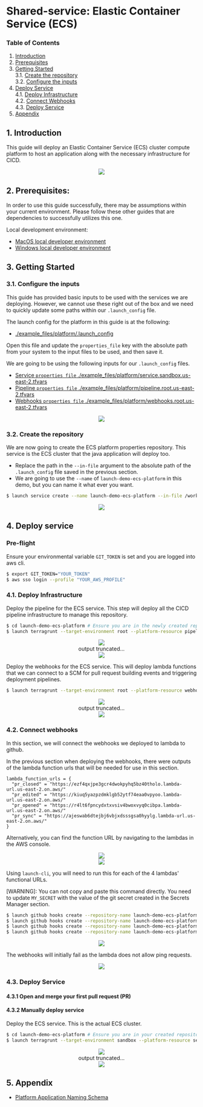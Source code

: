 # Shared-service: Elastic Container Service (ECS)
### **Table of Contents**
1. [Introduction](#1-introduction)
2. [Prerequisites](#2-Prerequisites)
3. [Getting Started](#3-getting-started)  
  3.1. [Create the repository](#31-create-the-repository)  
  3.2. [Configure the inputs](#32-configure-the-inputs)  
4. [Deploy Service](#4-deploy-service)  
  4.1. [Deploy Infrastructure](#41-deploy-infrastructure)  
  4.2. [Connect Webhooks](#42-connect-webhooks)  
  4.3. [Deploy Service](#43-deploy-service)  
5. [Appendix](#5-appendix)

## 1. **Introduction**
This guide will deploy an Elastic Container Service (ECS) cluster compute platform to host an application along with the necessary infrastructure for CICD.

<p align="center">
  <img src="./pictures/ecs-complete.png" />
</p>

## 2. **Prerequisites:**

In order to use this guide successfully, there may be assumptions within your current environment. Please follow these other guides that are dependencies to successfully utilizes this one. 

Local development environment:
  - [MacOS local developer environment](./../../../../../development-environments/local/mac/README.md)
  - [Windows local developer environment](./../../../../../development-environments/local/java/windows/README.md)
  
## 3. **Getting Started**

### 3.1. Configure the inputs
This guide has provided basic inputs to be used with the services we are deploying. However, we cannot use these right out of the box and we need to quickly update some paths within our `.launch_config` file.

The launch config for the platform in this guide is at the following:
- [./example_files/platform/.launch_config](./example_files/platform/.launch_config)

Open this file and update the `properties_file` key with the absolute path from your system to the input files to be used, and then save it.

We are going to be using the following inputs for our `.launch_config` files. 
- [Service `properties file` ./example_files/platform/service.sandbox.us-east-2.tfvars](./example_files/platform/service.sandbox.us-east-2.tfvars)
- [Pipeline `properties file` ./example_files/platform/pipeline.root.us-east-2.tfvars](./example_files/platform/pipeline.root.us-east-2.tfvars)
- [Webhooks `properties file` ./example_files/platform/webhooks.root.us-east-2.tfvars](./example_files/platform/webhooks.root.us-east-2.tfvars)

<p align="center">
  <img src="./pictures/launch_config-paths-platform.png" /> 
</p>

### 3.2. Create the repository
We are now going to create the ECS platform properties repository. This service is the ECS cluster that the java application will deploy too.

- Replace the path in the `--in-file` argument to the absolute path of the `.launch_config` file saved in the previous section. 
- We are going to use the `--name` of `launch-demo-ecs-platform` in this demo, but you can name it what ever you want.

```sh
$ launch service create --name launch-demo-ecs-platform --in-file /workspaces/workplace/common-platform-documentation/platform/common-automation-framework/shared-services/aws/ecs/inputs/.launch_config
```

<p align="center">
  <img src="./pictures/launch-service-create-platform-output.png" /> 
</p>

## 4. **Deploy service**

### Pre-flight
Ensure your environmental variable `GIT_TOKEN` is set and you are logged into aws cli.

```sh
$ export GIT_TOKEN="YOUR_TOKEN"
$ aws sso login --profile "YOUR_AWS_PROFILE"
```

### 4.1. Deploy Infrastructure
Deploy the pipeline for the ECS service. This step will deploy all the CICD pipeline infrastructure to manage this repository. 

```sh
$ cd launch-demo-ecs-platform # Ensure you are in the newly created repository's directory
$ launch terragrunt --target-environment root --platform-resource pipeline --apply --generation
```

<p align="center">
  <img src="./pictures/launch-terragrunt-pipeline-apply-platform-output-01.png" /><br>
  output truncated... <br>
  <img src="./pictures/launch-terragrunt-pipeline-apply-platform-output-02.png" />
</p>

Deploy the webhooks for the ECS service. This will deploy lambda functions that we can connect to a SCM for pull request building events and triggering deployment pipelines. 

```sh
$ launch terragrunt --target-environment root --platform-resource webhook --apply --generation
```

<p align="center">
  <img src="./pictures/launch-terragrunt-webhook-apply-platform-output-01.png" /><br>
  output truncated... <br>
  <img src="./pictures/launch-terragrunt-webhook-apply-platform-output-02.png" />
</p>

### 4.2. Connect webhooks
In this section, we will connect the webhooks we deployed to lambda to github. 

In the previous section when deploying the webhooks, there were outputs of the lambda function urls that will be needed for use in this section. 

```
lambda_function_urls = {
  "pr_closed" = "https://ezf4qxjpe3gcr4dwokpyhq5bz40tholo.lambda-url.us-east-2.on.aws/"
  "pr_edited" = "https://kiuq5yazpzdmklgb52ytf74eaa0vpyoo.lambda-url.us-east-2.on.aws/"
  "pr_opened" = "https://r4lt6fpncydxtxvsiv4bwoxvyq0cibpa.lambda-url.us-east-2.on.aws/"
  "pr_sync" = "https://ajeswab6dtejbj6vbjxdsssgsa0hyylg.lambda-url.us-east-2.on.aws/"
}
```

Alternatively, you can find the function URL by navigating to the lambdas in the AWS console.

<p align="center">
  <img src="./pictures/lambdas.png" /><br>
  <img src="./pictures/lambda-describe.png" />
</p>

Using `launch-cli`, you will need to run this for each of the 4 lambdas' functional URLs.

[WARNING]: You can not copy and paste this command directly. You need to update `MY_SECRET` with the value of the git secret created in the Secrets Manager section.

```sh
$ launch github hooks create --repository-name launch-demo-ecs-platform --events '["pull_request"]'  --secret MY_SECRET --url FUNCTION_URL_1
$ launch github hooks create --repository-name launch-demo-ecs-platform --events '["pull_request"]'  --secret MY_SECRET --url FUNCTION_URL_2
$ launch github hooks create --repository-name launch-demo-ecs-platform --events '["pull_request"]'  --secret MY_SECRET --url FUNCTION_URL_3
$ launch github hooks create --repository-name launch-demo-ecs-platform --events '["pull_request"]'  --secret MY_SECRET --url FUNCTION_URL_4
```

<p align="center">
  <img src="./pictures/launch-github-hooks-create-platform.png" />
</p>

The webhooks will initially fail as the lambda does not allow ping requests.

<p align="center">
  <img src="./pictures/github-settings-webhook-complete-platform.png" />
</p>


### 4.3. Deploy Service

#### 4.3.1 Open and merge your first pull request (PR)

#### 4.3.2 Manually deploy service
Deploy the ECS service. This is the actual ECS cluster. 

```sh
$ cd launch-demo-ecs-platform # Ensure you are in your created repository's directory
$ launch terragrunt --target-environment sandbox --platform-resource service --apply --generation
```

<p align="center">
  <img src="./pictures/launch-terragrunt-service-apply-platform-output-01.png" /><br>
  output truncated... <br>
  <img src="./pictures/launch-terragrunt-service-apply-platform-output-02.png" />
</p>


## 5. Appendix 
- [Platform Application Naming Schema](./../../../../../standards/common-development/git/repository/naming-schemes/platform-sample-applications.md)